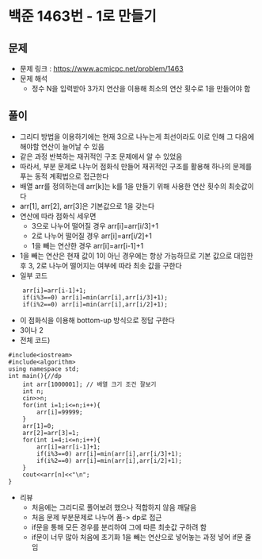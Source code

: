 # 백준 1463번 - 1로 만들기
## 문제 
* 문제 링크 : https://www.acmicpc.net/problem/1463
* 문제 해석
    * 정수 N을 입력받아 3가지 연산을 이용해 최소의 연산 횟수로 1을 만들어야 함

## 풀이 
* 그리디 방법을 이용하기에는 현재 3으로 나누는게 최선이라도 이로 인해 그 다음에 해야할 연산이 늘어날 수 있음
* 같은 과정 반복하는 재귀적인 구조 문제에서 알 수 있었음
* 따라서, 부분 문제로 나누어 점화식 만들어 재귀적인 구조를 활용해 하나의 문제를 푸는 동적 계획법으로 접근한다
* 배열 arr를 정의하는데 arr[k]는 k를 1을 만들기 위해 사용한 연산 횟수의 최솟값이다
* arr[1], arr[2], arr[3]은 기본값으로 1을 갖는다
* 연산에 따라 점화식 세우면 
    * 3으로 나누어 떨어질 경우 arr[i]=arr[i/3]+1
    * 2로 나누어 떨어질 경우 arr[i]=arr[i/2]+1
    * 1을 빼는 연산한 경우 arr[i]=arr[i-1]+1
* 1을 빼는 연산은 현재 값이 1이 아닌 경우에는 항상 가능하므로 기본 값으로 대입한 후 3, 2로 나누어 떨어지는 여부에 따라 최솟 값을 구한다
* 일부 코드
```
	arr[i]=arr[i-1]+1;
	if(i%3==0) arr[i]=min(arr[i],arr[i/3]+1);
	if(i%2==0) arr[i]=min(arr[i],arr[i/2]+1);
```
* 이 점화식을 이용해 bottom-up 방식으로 정답 구한다
* 3이나 2
* 전체 코드)
```
#include<iostream>
#include<algorithm>
using namespace std;
int main(){//dp 
	int arr[1000001]; // 배열 크기 조건 잘보기 
	int n;
	cin>>n;
	for(int i=1;i<=n;i++){
		arr[i]=99999;
	}
	arr[1]=0;
	arr[2]=arr[3]=1;
	for(int i=4;i<=n;i++){ 
		arr[i]=arr[i-1]+1;
		if(i%3==0) arr[i]=min(arr[i],arr[i/3]+1);
		if(i%2==0) arr[i]=min(arr[i],arr[i/2]+1);
	}
	cout<<arr[n]<<"\n";
}
```
* 리뷰 
    * 처음에는 그리디로 풀어보려 했으나 적합하지 않음 깨달음
    * 처음 문제 부분문제로 나누어 품-> dp로 접근
    * if문을 통해 모든 경우를 분리하여 그에 따른 최솟값 구하려 함 
    * if문이 너무 많아 처음에 초기화 1을 빼는 연산으로 넣어놓는 과정 넣어 if문 줄임
    